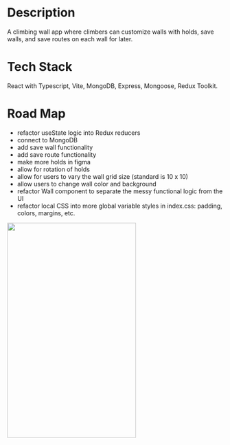 # Description

A climbing wall app where climbers can customize walls with holds, save walls, and save routes on each wall for later. 

# Tech Stack

React with Typescript, Vite, MongoDB, Express, Mongoose, Redux Toolkit. 

# Road Map

- refactor useState logic into Redux reducers 
- connect to MongoDB
- add save wall functionality 
- add save route functionality
- make more holds in figma
- allow for rotation of holds
- allow for users to vary the wall grid size (standard is 10 x 10)
- allow users to change wall color and background
- refactor Wall component to separate the messy functional logic from the UI 
- refactor local CSS into more global variable styles in index.css: padding, colors, margins, etc. 

<a href="url"><img src="https://j.gifs.com/8309Rm.gif" align="left" height="500" width="300" ></a>




